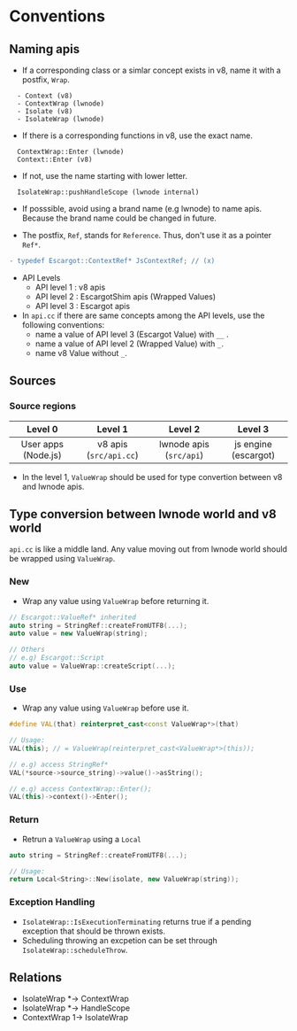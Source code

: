 # Conventions



## Naming apis

- If a corresponding class or a simlar concept exists in v8, name it with a postfix, `Wrap`.
```
  - Context (v8)
  - ContextWrap (lwnode)
  - Isolate (v8)
  - IsolateWrap (lwnode)
```

- If there is a corresponding functions in v8, use the exact name.
```
  ContextWrap::Enter (lwnode)
  Context::Enter (v8)
```

- If not, use the name starting with lower letter.
```
  IsolateWrap::pushHandleScope (lwnode internal)
```

- If posssible, avoid using a brand name (e.g lwnode) to name apis. Because the brand name could be changed in future.

- The postfix, `Ref`, stands for `Reference`. Thus, don't use it as a pointer `Ref*`.

```diff
- typedef Escargot::ContextRef* JsContextRef; // (x)
```

* API Levels
  * API level 1 : v8 apis
  * API level 2 : EscargotShim apis (Wrapped Values)
  * API level 3 : Escargot apis
* In `api.cc` if there are same concepts among the API levels, use the following conventions:
  * name a value of API level 3 (Escargot Value) with `__` .
  * name a value of API level 2 (Wrapped Value) with `_`.
  * name v8 Value without `_`.



## Sources

### Source regions

|       Level 0       |        Level 1         |         Level 2         |       Level 3        |
| :-----------------: | :--------------------: | :---------------------: | :------------------: |
| User apps (Node.js) | v8 apis (`src/api.cc`) | lwnode apis (`src/api`) | js engine (escargot) |

* In the level 1, `ValueWrap` should be used for type convertion between v8 and lwnode apis.

  

## Type conversion between lwnode world and v8 world

`api.cc` is like a middle land. Any value moving out from lwnode world should be wrapped using `ValueWrap`.



### New
- Wrap any value using `ValueWrap` before returning it.

```c++
// Escargot::ValueRef* inherited
auto string = StringRef::createFromUTF8(...);
auto value = new ValueWrap(string);

// Others 
// e.g) Escargot::Script
auto value = ValueWrap::createScript(...);
```



### Use

- Wrap any value using `ValueWrap` before use it.

```c++
#define VAL(that) reinterpret_cast<const ValueWrap*>(that)

// Usage:
VAL(this); // = ValueWrap(reinterpret_cast<ValueWrap*>(this));

// e.g) access StringRef*
VAL(*source->source_string)->value()->asString();

// e.g) access ContextWrap::Enter();
VAL(this)->context()->Enter();
```



### Return

* Retrun a `ValueWrap` using a `Local`

```c++
auto string = StringRef::createFromUTF8(...);

// Usage:   
return Local<String>::New(isolate, new ValueWrap(string));
```



### Exception Handling

* `IsolateWrap::IsExecutionTerminating` returns true if a pending exception that should be thrown exists.
* Scheduling throwing an excpetion can be set through `IsolateWrap::scheduleThrow`.



## Relations

- IsolateWrap *-> ContextWrap
- IsolateWrap *-> HandleScope
- ContextWrap 1-> IsolateWrap

